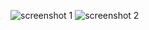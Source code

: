 ![screenshot 1](https://cloud.githubusercontent.com/assets/16939820/13903263/a9cc30c6-ee99-11e5-82a2-f34c3f79b80c.png)
![screenshot 2](https://cloud.githubusercontent.com/assets/16939820/13903264/a9d28c46-ee99-11e5-9cc4-e7e21f59919b.png)
